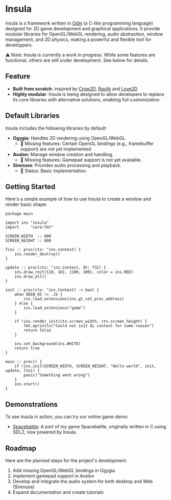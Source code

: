 # Insula
Insula is a framework written in [Odin](https://odin-lang.org) (a C-like programming language) designed for 2D game development and graphical applications. It provide
modular libraries for OpenGL/WebGL rendering, audio abstraction, window management, and 2D physics, making a powerful and flexible tool for developpers.


⚠️ Note: Insula is currently a work in progress. While some features are functional, others are still under development. See below for details.


## Feature
- **Built from scratch**: inspired by [Crow2D](https://github.com/gingerBill/crow2d/), [Raylib](https://github.com/raysan5/raylib) and [Love2D](https://www.love2d.org/)
- **Highly modular**: Insula is being designed to allow developers to replace its core libraries with alternative solutions, enabling full customization

## Default Libraries

Insula includes the following libraries by default:
- **Ogygia**: Handles 2D rendering using OpenGL/WebGL.
  - 🚧 Missing features: Certain OpenGL bindings (e.g., framebuffer support) are not yet implemented
- **Avalon**: Manage window creation and handling.
  - 🚧 Missing features: Gamepad support is not yet available.
- **Sirenuse**: Provides audio processing and playback.
  - 🚧 Status: Basic implementation.
  
## Getting Started

Here's a simple example of how to use Insula to create a window and render basic shape:
```odin
package main

import ins "insula"
import     "core:fmt"

SCREEN_WIDTH  :: 800
SCREEN_HEIGHT :: 600

fini :: proc(ctx: ^ins.Context) {
    ins.render_destroy()
}

update :: proc(ctx: ^ins.Context, dt: f32) {
    ins.draw_rect({10, 10}, {100, 100}, color = ins.RED)
    ins.draw_all()
}

init :: proc(ctx: ^ins.Context) -> bool {
    when ODIN_OS != .JS {
        ins.load_extensions(ins.gl_set_proc_address)
    } else {
        ins.load_extensions("game")
    }
	
    if !ins.render_init(ctx.screen_width, ctx.screen_height) {
        fmt.eprintln("Could not init GL context for some reason")
        return false
    }

    ins.set_background(ins.WHITE)
    return true
}

main :: proc() {
    if !ins.init(SCREEN_WIDTH, SCREEN_HEIGHT, "Hello world", init, update, fini) {
        panic("Something went wrong")
    }
    ins.start()
}
```

## Demonstrations

To see Insula in action, you can try our online game demo:
- [Spacebattle](https://spad0n.github.io/avalon-demo): A port of my game Spacebattle, originally written in C using SDL2, now powered by Insula.

## Roadmap
Here are the planned steps for the project's development:
1. Add missing OpenGL/WebGL bindings in Ogygia
2. implement gamepad support in Avalon
3. Develop and integrate the audio system for both desktop and Web (Sirenuse)
4. Expand documentation and create tutorials

